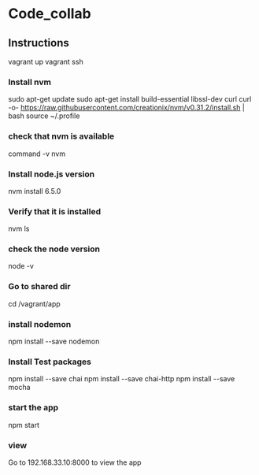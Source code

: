 # Code_collab

## Instructions

vagrant up
vagrant ssh

### Install nvm
sudo apt-get update
sudo apt-get install build-essential libssl-dev curl
curl -o- https://raw.githubusercontent.com/creationix/nvm/v0.31.2/install.sh | bash
source ~/.profile

### check that nvm is available
command -v nvm

### Install node.js version
nvm install 6.5.0

### Verify that it is installed
nvm ls

### check the node version
node -v

### Go to shared dir

cd /vagrant/app

### install nodemon
npm install --save nodemon

### Install Test packages
npm install --save chai
npm install --save chai-http
npm install --save mocha

### start the app
npm start

### view
Go to 192.168.33.10:8000 to view the app
